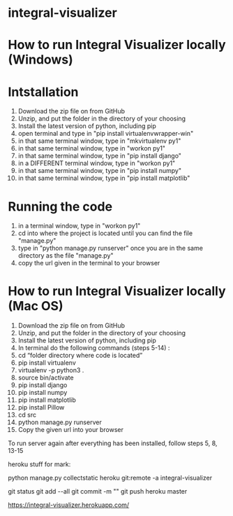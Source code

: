 # integral-visualizer

# How to run Integral Visualizer locally (Windows)

# Intstallation
1. Download the zip file on from GitHub
2. Unzip, and put the folder in the directory of your choosing
3. Install the latest version of python, including pip
4. open terminal and type in "pip install virtualenvwrapper-win"
5. in that same terminal window, type in "mkvirtualenv py1"
6. in that same terminal window, type in "workon py1"
7. in that same terminal window, type in "pip install django"
9. in a DIFFERENT terminal window, type in "workon py1"
8. in that same terminal window, type in "pip install numpy"
9. in that same terminal window, type in "pip install matplotlib"

# Running the code
1. in a terminal window, type in "workon py1"
12. cd into where the project is located until you can find the file "manage.py"
13. type in "python manage.py runserver" once you are in the same directory as the file "manage.py"
14. copy the url given in the terminal to your browser




# How to run Integral Visualizer locally (Mac OS)

1. Download the zip file on from GitHub
2. Unzip, and put the folder in the directory of your choosing
3. Install the latest version of python, including pip
4. In terminal do the following commands (steps 5-14) :
5. cd “folder directory where code is located”
6. pip install virtualenv
7. virtualenv -p python3 .
8. source bin/activate
9. pip install django
10. pip install numpy
11. pip install matplotlib
12. pip install Pillow
13. cd src
14. python manage.py runserver
15. Copy the given url into your browser

To run server again after everything has been installed, follow steps 5, 8, 13-15

heroku stuff for mark:

python manage.py collectstatic
heroku git:remote -a integral-visualizer

git status
git add --all
git commit -m ""
git push heroku master

https://integral-visualizer.herokuapp.com/
